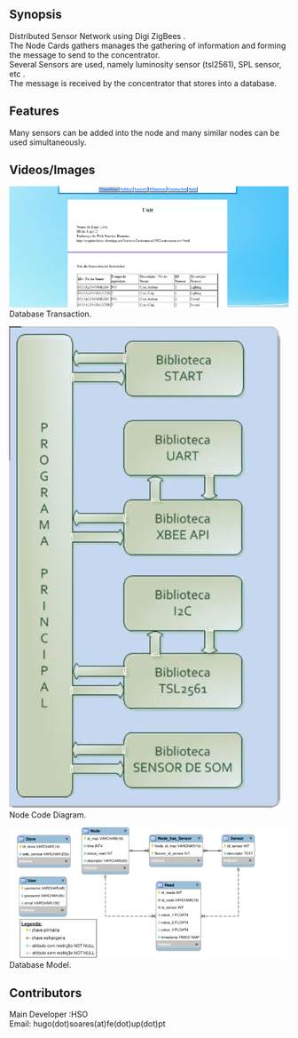 ## Synopsis

Distributed Sensor Network using Digi ZigBees .  
The Node Cards gathers manages the gathering of information and forming the message to send to the concentrator.  
Several Sensors are used, namely luminosity sensor (tsl2561), SPL sensor, etc .  
The message is received by the concentrator that stores into a database.

 
## Features 

Many sensors can be added into the node and many similar nodes can be used simultaneously.


## Videos/Images

![](./Images/snapshot388.png)
Database Transaction.  

![](./Images/snapshot389.png)
Node Code Diagram.  

![](./Images/snapshot390.png)
Database Model.  






## Contributors

Main Developer :HSO  
Email: hugo(dot)soares(at)fe(dot)up(dot)pt 
